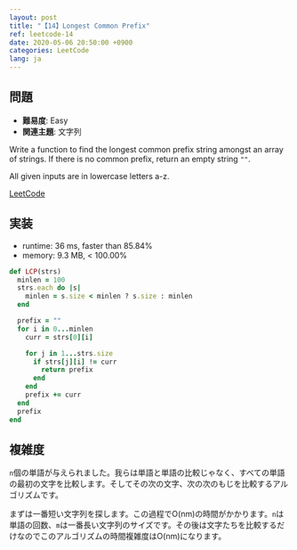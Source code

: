 ```yaml
---
layout: post
title: "【14】Longest Common Prefix"
ref: leetcode-14
date: 2020-05-06 20:50:00 +0900
categories: LeetCode
lang: ja
---
```


## 問題
- **難易度**: Easy
- **関連主題**: 文字列

Write a function to find the longest common prefix string amongst an array of strings.
If there is no common prefix, return an empty string `""`.

All given inputs are in lowercase letters a-z.

[LeetCode](https://leetcode.com/problems/longest-common-prefix)

<div class="divider"></div>

## 実装
- runtime: 36 ms, faster than 85.84%
- memory: 9.3 MB, < 100.00%

```rb
def LCP(strs)
  minlen = 100
  strs.each do |s|
    minlen = s.size < minlen ? s.size : minlen
  end

  prefix = ""
  for i in 0...minlen
    curr = strs[0][i]

    for j in 1...strs.size
      if strs[j][i] != curr
        return prefix
      end
    end
    prefix += curr
  end
  prefix
end
```

<div class="divider"></div>

## 複雑度
`n`個の単語が与えられました。我らは単語と単語の比較じゃなく、すべての単語の最初の文字を比較します。そしてその次の文字、次の次のもじを比較するアルゴリズムです。

まずは一番短い文字列を探します。この過程でO(nm)の時間がかかります。`n`は単語の回数、`m`は一番長い文字列のサイズです。その後は文字たちを比較するだけなのでこのアルゴリズムの時間複雑度はO(nm)になります。
